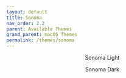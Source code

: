 ```yaml
---
layout: default
title: Sonoma
nav_order: 2.2
parent: Available Themes
grand_parent: macOS Themes
permalink: /themes/sonoma
---
```


<p align="center">Sonoma Light</p>
<p align="center">Sonoma Dark</p>